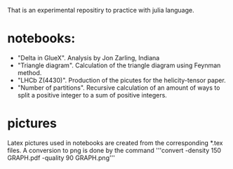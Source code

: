 That is an experimental repositiry to practice with julia language.

# notebooks:

 - "Delta in GlueX". Analysis by Jon Zarling, Indiana
 - "Triangle diagram". Calculation of the triangle diagram using Feynman method.
 - "LHCb Z(4430)". Production of the picutes for the helicity-tensor paper.
 - "Number of partitions". Recursive calculation of an amount of ways to split a positive integer to
 a sum of positive integers.

# pictures

Latex pictures used in notebooks are created from the corresponding *.tex files.
A conversion to png is done by the command
 '''convert -density 150 GRAPH.pdf -quality 90 GRAPH.png'''
 
